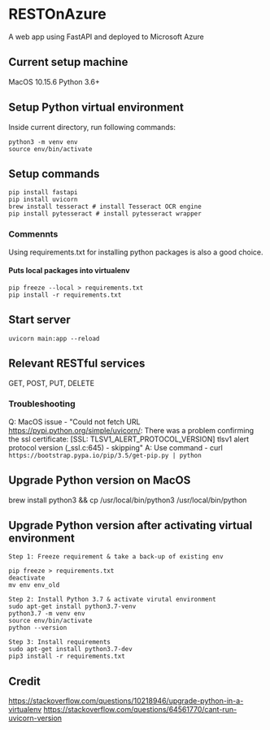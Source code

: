 # RESTOnAzure
A web app using FastAPI and deployed to Microsoft Azure

## Current setup machine
MacOS 10.15.6
Python 3.6+

## Setup Python virtual environment
<!-- python3 -m venv [path_to_directory] -->
Inside current directory, run following commands:
```
python3 -m venv env
source env/bin/activate
```

## Setup commands
```
pip install fastapi
pip install uvicorn
brew install tesseract # install Tesseract OCR engine
pip install pytesseract # install pytesseract wrapper
```

### Commennts
Using requirements.txt for installing python packages is also a good choice.
#### Puts local packages into virtualenv
```
pip freeze --local > requirements.txt
pip install -r requirements.txt 
```


## Start server
```
uvicorn main:app --reload
```

## Relevant RESTful services
GET, POST, PUT, DELETE


### Troubleshooting
Q: MacOS issue - "Could not fetch URL https://pypi.python.org/simple/uvicorn/: There was a problem confirming the ssl certificate: [SSL: TLSV1_ALERT_PROTOCOL_VERSION] tlsv1 alert protocol version (_ssl.c:645) - skipping"
A: Use command - curl ```https://bootstrap.pypa.io/pip/3.5/get-pip.py | python ```

## Upgrade Python version on MacOS
brew install python3 && cp /usr/local/bin/python3 /usr/local/bin/python
## Upgrade Python version after activating virtual environment
```
Step 1: Freeze requirement & take a back-up of existing env

pip freeze > requirements.txt
deactivate
mv env env_old

Step 2: Install Python 3.7 & activate virutal environment
sudo apt-get install python3.7-venv
python3.7 -m venv env
source env/bin/activate
python --version

Step 3: Install requirements
sudo apt-get install python3.7-dev
pip3 install -r requirements.txt
```


## Credit
https://stackoverflow.com/questions/10218946/upgrade-python-in-a-virtualenv
https://stackoverflow.com/questions/64561770/cant-run-uvicorn-version
